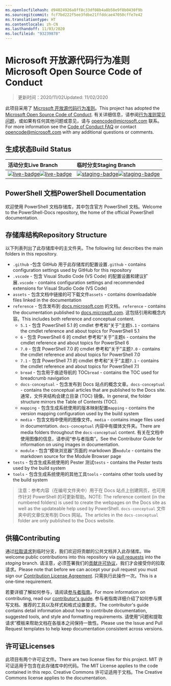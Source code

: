 ```yaml
---
ms.openlocfilehash: d94024926a8ff8c33df08b4a8b58e9f8b0430f9b
ms.sourcegitcommit: fcf7bd222f5ee3fdbe21ffddcae47050cffe7e42
ms.translationtype: HT
ms.contentlocale: zh-CN
ms.lasthandoff: 11/03/2020
ms.locfileid: "93239878"
---
```

# <a name="microsoft-open-source-code-of-conduct"></a><span data-ttu-id="abc4b-101">Microsoft 开放源代码行为准则</span><span class="sxs-lookup"><span data-stu-id="abc4b-101">Microsoft Open Source Code of Conduct</span></span>

> <span data-ttu-id="abc4b-102">更新时间：2020/11/02</span><span class="sxs-lookup"><span data-stu-id="abc4b-102">Updated: 11/02/2020</span></span>

<span data-ttu-id="abc4b-103">此项目采用了 [Microsoft 开放源代码行为准则](https://opensource.microsoft.com/codeofconduct/)。</span><span class="sxs-lookup"><span data-stu-id="abc4b-103">This project has adopted the [Microsoft Open Source Code of Conduct](https://opensource.microsoft.com/codeofconduct/).</span></span> <span data-ttu-id="abc4b-104">有关详细信息，请参阅[行为准则常见问题](https://opensource.microsoft.com/codeofconduct/faq/)，或如果有任何其他问题或意见，请与 [opencode@microsoft.com](mailto:opencode@microsoft.com) 联系。</span><span class="sxs-lookup"><span data-stu-id="abc4b-104">For more information see the [Code of Conduct FAQ](https://opensource.microsoft.com/codeofconduct/faq/) or contact [opencode@microsoft.com](mailto:opencode@microsoft.com) with any additional questions or comments.</span></span>

[live-badge]: https://powershell.visualstudio.com/PowerShell-Docs/_apis/build/status/PowerShell-Docs-CI?branchName=live
[staging-badge]: https://powershell.visualstudio.com/PowerShell-Docs/_apis/build/status/PowerShell-Docs-CI?branchName=staging

## <a name="build-status"></a><span data-ttu-id="abc4b-107">生成状态</span><span class="sxs-lookup"><span data-stu-id="abc4b-107">Build Status</span></span>

|          <span data-ttu-id="abc4b-108">活动分支</span><span class="sxs-lookup"><span data-stu-id="abc4b-108">Live Branch</span></span>          |           <span data-ttu-id="abc4b-109">临时分支</span><span class="sxs-lookup"><span data-stu-id="abc4b-109">Staging Branch</span></span>            |
| :---------------------------- | :---------------------------------- |
| <span data-ttu-id="abc4b-110">[![live-badge][]][live-badge]</span><span class="sxs-lookup"><span data-stu-id="abc4b-110">[![live-badge][]][live-badge]</span></span> | <span data-ttu-id="abc4b-111">[![staging-badge][]][staging-badge]</span><span class="sxs-lookup"><span data-stu-id="abc4b-111">[![staging-badge][]][staging-badge]</span></span> |

## <a name="powershell-documentation"></a><span data-ttu-id="abc4b-112">PowerShell 文档</span><span class="sxs-lookup"><span data-stu-id="abc4b-112">PowerShell Documentation</span></span>

<span data-ttu-id="abc4b-113">欢迎使用 PowerShell 文档存储库，其中包含官方 PowerShell 文档。</span><span class="sxs-lookup"><span data-stu-id="abc4b-113">Welcome to the PowerShell-Docs repository, the home of the official PowerShell documentation.</span></span>

## <a name="repository-structure"></a><span data-ttu-id="abc4b-114">存储库结构</span><span class="sxs-lookup"><span data-stu-id="abc4b-114">Repository Structure</span></span>

<span data-ttu-id="abc4b-115">以下列表列出了此存储库中的主文件夹。</span><span class="sxs-lookup"><span data-stu-id="abc4b-115">The following list describes the main folders in this repository.</span></span>

- <span data-ttu-id="abc4b-116">`.github` -包含 GitHub 用于此存储库的配置设置</span><span class="sxs-lookup"><span data-stu-id="abc4b-116">`.github` - contains configuration settings used by GitHub for this repository</span></span>
- <span data-ttu-id="abc4b-117">`.vscode` - 包含 Visual Studio Code (VS Code) 的配置设置和建议扩展</span><span class="sxs-lookup"><span data-stu-id="abc4b-117">`.vscode` - contains configuration settings and recommended extensions for Visual Studio Code (VS Code)</span></span>
- <span data-ttu-id="abc4b-118">`assets` - 包含文档中链接的可下载文件</span><span class="sxs-lookup"><span data-stu-id="abc4b-118">`assets` - contains downloadable files linked in the documentation</span></span>
- <span data-ttu-id="abc4b-119">`reference` - 包含发布到 [docs.microsoft.com]([https://docs.microsoft.com/powershell/scripting/) 的文档。</span><span class="sxs-lookup"><span data-stu-id="abc4b-119">`reference` - contains the documentation published to [docs.microsoft.com]([https://docs.microsoft.com/powershell/scripting/).</span></span> <span data-ttu-id="abc4b-120">这包括引用和概念内容。</span><span class="sxs-lookup"><span data-stu-id="abc4b-120">This includes both reference and conceptual content.</span></span>
  - <span data-ttu-id="abc4b-121">`5.1` - 包含 PowerShell 5.1 的 cmdlet 参考和“关于”主题</span><span class="sxs-lookup"><span data-stu-id="abc4b-121">`5.1` - contains the cmdlet reference and about topics for PowerShell 5.1</span></span>
  - <span data-ttu-id="abc4b-122">`6` - 包含 PowerShell 6 的 cmdlet 参考和“关于”主题</span><span class="sxs-lookup"><span data-stu-id="abc4b-122">`6` - contains the cmdlet reference and about topics for PowerShell 6</span></span>
  - <span data-ttu-id="abc4b-123">`7.0` - 包含 PowerShell 7.0 的 cmdlet 参考和“关于”主题</span><span class="sxs-lookup"><span data-stu-id="abc4b-123">`7.0` - contains the cmdlet reference and about topics for PowerShell 7.0</span></span>
  - <span data-ttu-id="abc4b-124">`7.1` - 包含 PowerShell 7.1 的 cmdlet 参考和“关于”主题</span><span class="sxs-lookup"><span data-stu-id="abc4b-124">`7.1` - contains the cmdlet reference and about topics for PowerShell 7.1</span></span>
  - <span data-ttu-id="abc4b-125">`bread` - 包含用于痕迹导航的 TOC</span><span class="sxs-lookup"><span data-stu-id="abc4b-125">`bread` - contains the TOC used for breadcrumb navigation</span></span>
  - <span data-ttu-id="abc4b-126">`docs-conceptual` - 包含发布到 Docs 站点的概念文章。</span><span class="sxs-lookup"><span data-stu-id="abc4b-126">`docs-conceptual` - contains the conceptual articles that are published to the Docs site.</span></span> <span data-ttu-id="abc4b-127">通常，文件夹结构会建立目录 (TOC) 镜像。</span><span class="sxs-lookup"><span data-stu-id="abc4b-127">In general, the folder structure mirrors the Table of Contents (TOC).</span></span>
  - <span data-ttu-id="abc4b-128">`mapping` - 包含生成系统使用的版本映射配置</span><span class="sxs-lookup"><span data-stu-id="abc4b-128">`mapping` - contains the version mapping configuration used by the build system</span></span>
  - <span data-ttu-id="abc4b-129">`media` - 包含文档中使用的图像文件。</span><span class="sxs-lookup"><span data-stu-id="abc4b-129">`media` - contains image files used in documentation.</span></span> <span data-ttu-id="abc4b-130">`docs-conceptual` 内容中有媒体文件夹。</span><span class="sxs-lookup"><span data-stu-id="abc4b-130">There are media folders throughout the `docs-conceptual` content.</span></span> <span data-ttu-id="abc4b-131">有关在文档中使用图像的信息，请参阅“参与者指南”。</span><span class="sxs-lookup"><span data-stu-id="abc4b-131">See the Contributor Guide for information on using images in documentation.</span></span>
  - <span data-ttu-id="abc4b-132">`module` - 包含“模块浏览器”页面的 markdown 源</span><span class="sxs-lookup"><span data-stu-id="abc4b-132">`module` - contains the markdown source for the Module Browser page</span></span>
- <span data-ttu-id="abc4b-133">`tests` - 包含生成系统使用的 Pester 测试</span><span class="sxs-lookup"><span data-stu-id="abc4b-133">`tests` - contains the Pester tests used by the build system</span></span>
- <span data-ttu-id="abc4b-134">`tools` - 包含生成系统使用的其他工具</span><span class="sxs-lookup"><span data-stu-id="abc4b-134">`tools` - contains other tools used by the build system</span></span>

> <span data-ttu-id="abc4b-135">注意：参考内容（在编号文件夹中）用于在 Docs 站点上创建网页，也可用作针对 PowerShell 的可更新帮助。</span><span class="sxs-lookup"><span data-stu-id="abc4b-135">NOTE: The reference content (in the numbered folders) is used to create the webpages on the Docs site as well as the updateable help used by PowerShell.</span></span>
> <span data-ttu-id="abc4b-136">`docs-conceptual` 文件夹中的文章仅发布到 Docs 网站。</span><span class="sxs-lookup"><span data-stu-id="abc4b-136">The articles in the `docs-conceptual` folder are only published to the Docs website.</span></span>

## <a name="contributing"></a><span data-ttu-id="abc4b-137">供稿</span><span class="sxs-lookup"><span data-stu-id="abc4b-137">Contributing</span></span>

<span data-ttu-id="abc4b-138">通过[拉取请求](https://help.github.com/articles/using-pull-requests/)到临时分支，我们欢迎将贡献的公共文档并入此存储库。</span><span class="sxs-lookup"><span data-stu-id="abc4b-138">We welcome public contributions into this repository via [pull requests](https://help.github.com/articles/using-pull-requests/) into the _staging_ branch.</span></span>
<span data-ttu-id="abc4b-139">请注意，必须签署我们的[贡献许可协议](https://cla.microsoft.com/)，我们才会接受你的拉取请求。</span><span class="sxs-lookup"><span data-stu-id="abc4b-139">Please note that before we can accept your pull request you must sign our [Contribution License Agreement](https://cla.microsoft.com/).</span></span> <span data-ttu-id="abc4b-140">只需执行此操作一次。</span><span class="sxs-lookup"><span data-stu-id="abc4b-140">This is a one-time requirement.</span></span>

<span data-ttu-id="abc4b-141">若要详细了解如何参与，请阅读[参与者指南](https://aka.ms/PSDocsContributor)。</span><span class="sxs-lookup"><span data-stu-id="abc4b-141">For more information on contributing, read our [contributor's guide](https://aka.ms/PSDocsContributor).</span></span> <span data-ttu-id="abc4b-142">参与者指南详细介绍了如何参与撰写文档、推荐的工具以及样式和格式设置要求。</span><span class="sxs-lookup"><span data-stu-id="abc4b-142">The contributor's guide contains detail information about how to contribute documentation, suggested tools, and style and formatting requirements.</span></span> <span data-ttu-id="abc4b-143">请使用“问题和提取请求”模板来帮助文档在各版本之间保持一致性。</span><span class="sxs-lookup"><span data-stu-id="abc4b-143">Please use the Issue and Pull Request templates to help keep documentation consistent across versions.</span></span>

## <a name="licenses"></a><span data-ttu-id="abc4b-144">许可证</span><span class="sxs-lookup"><span data-stu-id="abc4b-144">Licenses</span></span>

<span data-ttu-id="abc4b-145">此项目有两个许可证文件。</span><span class="sxs-lookup"><span data-stu-id="abc4b-145">There are two license files for this project.</span></span> <span data-ttu-id="abc4b-146">MIT 许可证适用于包含在此存储库中的代码。</span><span class="sxs-lookup"><span data-stu-id="abc4b-146">The MIT License applies to the code contained in this repo.</span></span> <span data-ttu-id="abc4b-147">Creative Commons 许可证适用于文档。</span><span class="sxs-lookup"><span data-stu-id="abc4b-147">The Creative Commons license applies to the documentation.</span></span>
